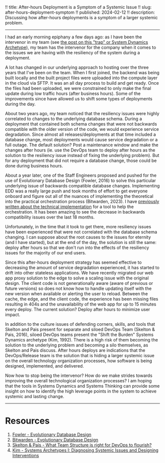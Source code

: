!! title: After-hours Deployment is a Symptom of a Systemic Issue
!! slug: after-hours-deployment-symptom
!! published: 2024-02-12
!! description: Discussing how after-hours deployments is a symptom of a larger systemic problem.

---

I had an early morning epiphany a few days ago: as I have been the intervenor in my team (see [the post on this "trap"
or System Dynamics Archetype](./posts/e2m-st-addiction)), my team has the intervenor for the company when it comes to
the issues we are having with the resiliency of the system during a deployment.

A lot has changed in our underlying approach to hosting over the three years that I've been on the team. When I first
joined, the backend was being built locally and the built project files were uploaded into the compute layer in the
cloud via SFTP. It was an all day process to build and get ready. Once the files had been uploaded, we were constrained
to only make the final update during low traffic hours (after business hours). Some of the improvements since have
allowed us to shift some types of deployments during the day.

About two years ago, my team noticed that the resiliency issues were highly correlated to changes to the underlying
database schema. During a deployment that contained both schema changes that were not backwards compatible with the
older version of the code, we would experience service degradation. Since almost all releases/deployments at that time
included a database change, most deployments would cause service degradation or a full outage. The default solution?
Post a maintenance window and make the changes after hours (ie. use the DevOps team to deploy after hours as the
solution to the resiliency issue instead of fixing the underlying problem). But for any deployment that did not require
a database change, those could be done during business hours.

About a year later, one of the Staff Engineers proposed and pushed for the use of Evolutionary Database Design (Fowler,
2016) to solve this particular underlying issue of backwards compatible database changes. Implementing EDD was a really
large push and took months of effort to get everyone onboard and figure out all of the nuances of implementing the
theoretical into the practical orchestration process (Bitwarden, 2023). I have [previously written about the technical
implementation](./posts/edd-for-ha) for a tool to help the orchestration. It has been amazing to see the decrease in
backwards compatibility issues over the last 18 months.

Unfortunately, in the time that it took to get there, more resiliency issues have been experienced that were not
correlated with the database schema changing. I can suppose about the root causes to the issues for eternity (and I
have started), but at the end of the day, the solution is still the same: deploy after hours so that we don't run into
the effects of the resiliency issues for the majority of our end users.

Since this after-hours deployment strategy has seemed effective to decreasing the amount of service degradation
experienced, it has started to drift into other stateless applications. We have recently migrated our web app proxy
solution to the edge to solve a scaling issue with the original design. The client code is not generationally aware
(aware of previous or future versions) so does not know how to handle updating itself with the new version when
available or alerting the user to reload. Between the cache, the edge, and the client code, the experience has been
missing files resulting in 404s and the unavailability of the web app for up to 15 minutes every deploy. The current
solution? Deploy after hours to minimize user impact.

In addition to the culture issues of defending corners, skills, and tools that Skelton and Pais present for separate and
siloed DevOps Team (Skelton & Pais, 2016), siloed DevOps teams present the "Shift the Burden" Systems Dynamics
archetype (Kim, 1992). There is a high risk of them becoming the solution to the underlying problem and becoming a silo themselves,
as Skelton and Pais discuss. After hours deploys are indications that the DevOps/Release team is the solution that is
hiding a larger systemic issue on the overall technology organization processes, how software is being designed,
implemented, and delivered.

Now how to stop being the intervenor? How do we make strides towards improving the overall technological organization
processes? I am hoping that the tools in Systems Dynamics and Systems Thinking can provide some insight on how to
identify the high leverage points in the system to achieve systemic and lasting change.

---

# Resources

1. [Fowler - Evolutionary Database Design](https://martinfowler.com/articles/evodb.html)
2. [Bitwarden - Evolutionary Database Design](https://contributing.bitwarden.com/contributing/database-migrations/edd)
3. [Skelton & Pais - What Team Structure is right for DevOps to flourish?](https://web.devopstopologies.com)
4. [Kim - Systems Archetypes I: Diagnosing Systemic Issues and Designing Interventions](https://thesystemsthinker.com/systems-archetypes-i-diagnosing-systemic-issues-and-designing-interventions/)
